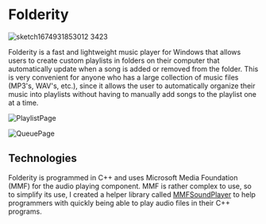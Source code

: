 # Folderity

![sketch1674931853012 3423](https://user-images.githubusercontent.com/52577016/229378468-eb1e2443-2c84-4785-adb7-2ae3eb8e8c7c.png)

Folderity is a fast and lightweight music player for Windows that allows users to create custom playlists in folders on their computer that automatically update when a 
song is added or removed from the folder. This is very convenient for anyone who has a large collection of music files (MP3's, WAV's, etc.), since it allows the user to 
automatically organize their music into playlists without having to manually add songs to the playlist one at a time.

![PlaylistPage](https://github.com/Shailosingh/Folderity/assets/52577016/f4031401-df94-4c28-9dc4-79d5f6617be8)

![QueuePage](https://github.com/Shailosingh/Folderity/assets/52577016/9f8902f5-6598-4bad-bbcb-4f92f9ad519e)

## Technologies
Folderity is programmed in C++ and uses Microsoft Media Foundation (MMF) for the audio playing component. MMF is rather complex to use, so to simplify its use, I created
a helper library called [MMFSoundPlayer](https://github.com/Shailosingh/MMFSoundPlayer) to help programmers with quickly being able to play audio files in their C++ 
programs.
